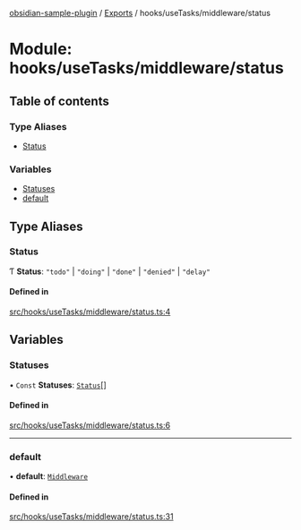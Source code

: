 [obsidian-sample-plugin](../README.md) / [Exports](../modules.md) / hooks/useTasks/middleware/status

# Module: hooks/useTasks/middleware/status

## Table of contents

### Type Aliases

- [Status](hooks_useTasks_middleware_status.md#status)

### Variables

- [Statuses](hooks_useTasks_middleware_status.md#statuses)
- [default](hooks_useTasks_middleware_status.md#default)

## Type Aliases

### Status

Ƭ **Status**: ``"todo"`` \| ``"doing"`` \| ``"done"`` \| ``"denied"`` \| ``"delay"``

#### Defined in

[src/hooks/useTasks/middleware/status.ts:4](https://github.com/dromse/personal-grind-manager/blob/781019d/src/hooks/useTasks/middleware/status.ts#L4)

## Variables

### Statuses

• `Const` **Statuses**: [`Status`](hooks_useTasks_middleware_status.md#status)[]

#### Defined in

[src/hooks/useTasks/middleware/status.ts:6](https://github.com/dromse/personal-grind-manager/blob/781019d/src/hooks/useTasks/middleware/status.ts#L6)

___

### default

• **default**: [`Middleware`](hooks_useTasks_types.md#middleware)

#### Defined in

[src/hooks/useTasks/middleware/status.ts:31](https://github.com/dromse/personal-grind-manager/blob/781019d/src/hooks/useTasks/middleware/status.ts#L31)
